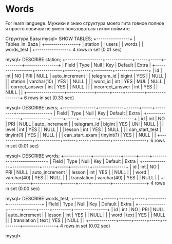 # Words
For learn languege.
Мужики я знаю структура моего гита говное полное я просто новичок не умею пользоваться гитом поймите.

Структура Базы
mysql> SHOW TABLES;
+----------------+
| Tables_in_Baza |
+----------------+
| station        |
| users          |
| words          |
| words_test     |
+----------------+
4 rows in set (0.01 sec)

mysql> DESCRIBE station;
+------------------+-------------+------+-----+---------+----------------+
| Field            | Type        | Null | Key | Default | Extra          |
+------------------+-------------+------+-----+---------+----------------+
| id               | int         | NO   | PRI | NULL    | auto_increment |
| telegram_id      | bigint      | YES  |     | NULL    |                |
| station          | varchar(10) | YES  |     | NULL    |                |
| word_id          | int         | YES  | MUL | NULL    |                |
| correct_answer   | int         | YES  |     | NULL    |                |
| incorrect_answer | int         | YES  |     | NULL    |                |
+------------------+-------------+------+-----+---------+----------------+
6 rows in set (0.33 sec)

mysql> DESCRIBE users;
+----------------+------------+------+-----+---------+----------------+
| Field          | Type       | Null | Key | Default | Extra          |
+----------------+------------+------+-----+---------+----------------+
| id             | int        | NO   | PRI | NULL    | auto_increment |
| telegram_id    | bigint     | YES  | UNI | NULL    |                |
| level          | int        | YES  |     | NULL    |                |
| lesson         | int        | YES  |     | NULL    |                |
| can_start_test | tinyint(1) | YES  |     | NULL    |                |
| can_start_exam | tinyint(1) | YES  |     | NULL    |                |
+----------------+------------+------+-----+---------+----------------+
6 rows in set (0.01 sec)

mysql> DESCRIBE words;
+-------------+-------------+------+-----+---------+----------------+
| Field       | Type        | Null | Key | Default | Extra          |
+-------------+-------------+------+-----+---------+----------------+
| id          | int         | NO   | PRI | NULL    | auto_increment |
| lesson      | int         | YES  |     | NULL    |                |
| word        | varchar(40) | YES  |     | NULL    |                |
| translation | varchar(40) | YES  |     | NULL    |                |
+-------------+-------------+------+-----+---------+----------------+
4 rows in set (0.00 sec)

mysql> DESCRIBE words_test;
+-------------+------+------+-----+---------+----------------+
| Field       | Type | Null | Key | Default | Extra          |
+-------------+------+------+-----+---------+----------------+
| id          | int  | NO   | PRI | NULL    | auto_increment |
| lesson      | int  | YES  |     | NULL    |                |
| word        | text | YES  |     | NULL    |                |
| translation | text | YES  |     | NULL    |                |
+-------------+------+------+-----+---------+----------------+
4 rows in set (0.02 sec)

mysql> 
